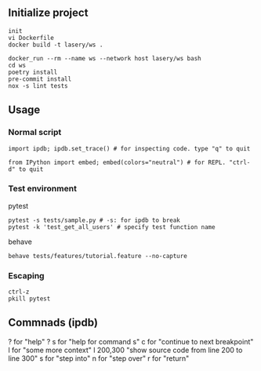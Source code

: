 ## 

## Initialize project
```
init
vi Dockerfile
docker build -t lasery/ws .
```

```
docker_run --rm --name ws --network host lasery/ws bash
cd ws
poetry install
pre-commit install
nox -s lint tests
```

## Usage

### Normal script
```
import ipdb; ipdb.set_trace() # for inspecting code. type "q" to quit

from IPython import embed; embed(colors="neutral") # for REPL. "ctrl-d" to quit
```

### Test environment
pytest
```
pytest -s tests/sample.py # -s: for ipdb to break
pytest -k 'test_get_all_users' # specify test function name
```

behave
```
behave tests/features/tutorial.feature --no-capture
```

### Escaping
```
ctrl-z
pkill pytest
```

## Commnads (ipdb)
? for "help"
? s for "help for command s"
c for "continue to next breakpoint"
l for "some more context"
l 200,300 "show source code from line 200 to line 300"
s for "step into"
n for "step over"
r for "return"
